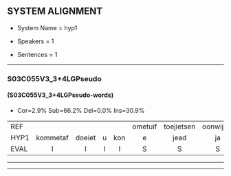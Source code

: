 
## SYSTEM ALIGNMENT

- System Name = hyp1

- Speakers = 1

- Sentences = 1

---

### S03C055V3_3+4LGPseudo

#### (S03C055V3_3+4LGPseudo-words)

- Cor=2.9%	Sub=66.2%	Del=0.0%	Ins=30.9%

|  |  |  |  |  |  |  |  |  |  |  |  |  |  |  |  |  |  |  |  |  |  |  |  |  |  |  |  |  |  |  |  |  |  |  |  |  |  |  |  |  |  |  |  |  |  |  |  |  |  |  |  |  |  |  |  |  |  |  |  |  |  |  |  |  |  |  |  |  |
|:--- |:---:|:---:|:---:|:---:|:---:|:---:|:---:|:---:|:---:|:---:|:---:|:---:|:---:|:---:|:---:|:---:|:---:|:---:|:---:|:---:|:---:|:---:|:---:|:---:|:---:|:---:|:---:|:---:|:---:|:---:|:---:|:---:|:---:|:---:|:---:|:---:|:---:|:---:|:---:|:---:|:---:|:---:|:---:|:---:|:---:|:---:|:---:|:---:|:---:|:---:|:---:|:---:|:---:|:---:|:---:|:---:|:---:|:---:|:---:|:---:|:---:|:---:|:---:|:---:|:---:|:---:|:---:|:---:|
| REF |  |  |  |  | ometuif | toejietsen | oonwijlen | * | jattesiet | nurudien | stoenydaas | deuveltek | juitonie | * | gevijdel | sidowaan | spekkeraai | wachteniek |  |  |  |  |  |  |  |  |  |  |  |  | * | verpierik | nappegreeuw | mantaroen | schielendaspen | crobeklunker | kabbestepen | verwarig | ooiebiekje | fandelig | jalekrewen | * | smoralij | zeekvlachine | * | kanaroe | * | toineetlijgen | meitsegrok | kantelogsten | ondermind |  |  |  |  |  | choporatie | zennebral | ijraspangen | blottenduuf | * | girdofhaalder | tobbermoeit | poentalschouden | havedil | verbrakkertje | gerauwejaak | hapeneren |
| HYP1 | kommetaf | doeiet | u | kon | e | jead | ja | te | siet | nuredeen | stounedaas | duivel | dik | hetoni | ggeveidel | citowan | spikerai | wachteniek | vierper | derpirik | na | benree | man | taron | schelen | daspin | cwe | clumper | kabeskepen | verwaring | ooie | biekja | famlien | jalik | schreeuwen | sa | smorallan | seik | vlag | ennie | kane | ka | naar | roe | toi | toi | ne | kligen | netzegrook | kandesten | ondermind | choparacé | denebral | arapangen | plotten | de | duuf | gerdo | haal | der | tobermoeit | bontanschouder | fen | deel | verbracerte | gerae | yaq | hapenren |
| EVAL | I | I | I | I | S | S | S | S | S | S | S | S | S | S | S | S | S |  | I | I | I | I | I | I | I | I | I | I | I | I | S | S | S | S | S | S | S | S | S | S | S | S | S | S | S | S | S | S | S | S |  | I | I | I | I | I | S | S | S | S | S | S | S | S | S | S | S | S |
---

---
